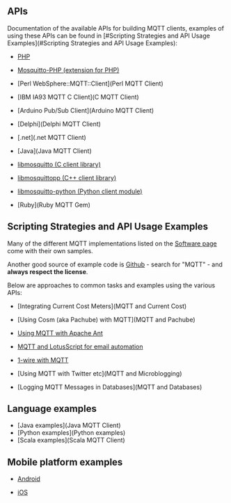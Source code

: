 ## APIs

Documentation of the available APIs for building MQTT clients, examples of using these APIs can be found in [#Scripting Strategies and API Usage Examples](#Scripting Strategies and API Usage Examples):

*  [PHP](PHP_SAM)

*  [Mosquitto-PHP (extension for PHP)](Mosquitto-PHP)

*  [Perl WebSphere::MQTT::Client](Perl MQTT Client)

*  [IBM IA93 MQTT C Client](C MQTT Client)

*  [Arduino Pub/Sub Client](Arduino MQTT Client)

*  [Delphi](Delphi MQTT Client)

*  [.net](.net MQTT Client)

*  [Java](Java MQTT Client)

*  [libmosquitto (C client library)](libmosquitto)

*  [libmosquittopp (C++ client library)](libmosquittopp)

*  [libmosquitto-python (Python client module)](libmosquitto-python)

*  [Ruby](Ruby MQTT Gem)
## Scripting Strategies and API Usage Examples

Many of the different MQTT implementations listed on the [Software page](http://mqtt.org/software) come with their own samples.

Another good source of example code is [Github](http://github.com) - search for "MQTT" - and __always respect the license__.

Below are approaches to common tasks and examples using the various APIs:

*  [Integrating Current Cost Meters](MQTT and Current Cost)

*  [Using Cosm (aka Pachube) with MQTT](MQTT and Pachube)

*  [Using MQTT with Apache Ant](https///tingenek.wordpress.com/2009/10/14/mqtt-ant-task/)

*  [MQTT and LotusScript for email automation](https///tingenek.wordpress.com/2011/11/30/mqtt-with-lotus-notes/)

*  [1-wire with MQTT](https///tingenek.wordpress.com/2012/02/05/1-wire-with-mqtt/) 

*  [Using MQTT with Twitter etc](MQTT and Microblogging)

*  [Logging MQTT Messages in Databases](MQTT and Databases)

## Language examples

*  [Java examples](Java MQTT Client)
*  [Python examples](Python examples)
*  [Scala examples](Scala MQTT Client)

## Mobile platform examples

*  [Android](mqtt_on_the_android_platform)

*  [iOS](mqtt_on_ios)

